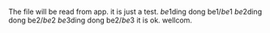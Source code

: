 The file will be read from app.
it is just a test.
$be1$ding dong be1$/be1$
$be2$ding dong be2$/be2$
$be3$ding dong be2$/be3$
it is ok.
wellcom.

